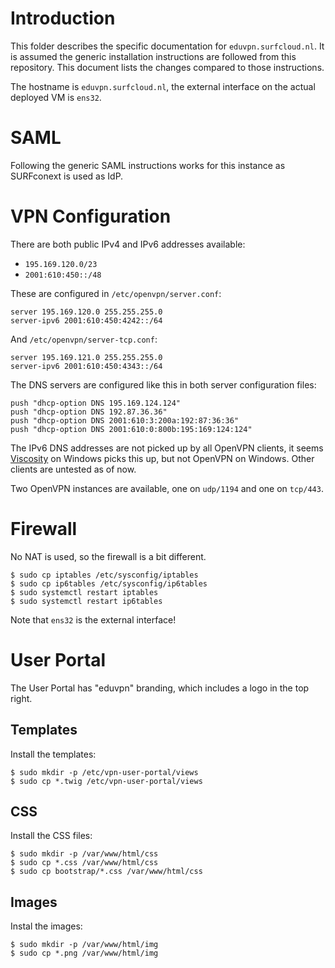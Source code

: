 # Introduction

This folder describes the specific documentation for `eduvpn.surfcloud.nl`. It 
is assumed the generic installation instructions are followed from this 
repository. This document lists the changes compared to those instructions.

The hostname is `eduvpn.surfcloud.nl`, the external interface on the actual
deployed VM is `ens32`.

# SAML

Following the generic SAML instructions works for this instance as SURFconext
is used as IdP.

# VPN Configuration

There are both public IPv4 and IPv6 addresses available:

- `195.169.120.0/23`
- `2001:610:450::/48`

These are configured in `/etc/openvpn/server.conf`:

    server 195.169.120.0 255.255.255.0
    server-ipv6 2001:610:450:4242::/64

And `/etc/openvpn/server-tcp.conf`:

    server 195.169.121.0 255.255.255.0
    server-ipv6 2001:610:450:4343::/64

The DNS servers are configured like this in both server configuration files:

    push "dhcp-option DNS 195.169.124.124"
    push "dhcp-option DNS 192.87.36.36"
    push "dhcp-option DNS 2001:610:3:200a:192:87:36:36"
    push "dhcp-option DNS 2001:610:0:800b:195:169:124:124"

The IPv6 DNS addresses are not picked up by all OpenVPN clients, it seems 
[Viscosity](https://www.sparklabs.com/viscosity/) on Windows picks this up, 
but not OpenVPN on Windows. Other clients are untested as of now.

Two OpenVPN instances are available, one on `udp/1194` and one on `tcp/443`.

# Firewall

No NAT is used, so the firewall is a bit different.

    $ sudo cp iptables /etc/sysconfig/iptables
    $ sudo cp ip6tables /etc/sysconfig/ip6tables
    $ sudo systemctl restart iptables
    $ sudo systemctl restart ip6tables

Note that `ens32` is the external interface!

# User Portal

The User Portal has "eduvpn" branding, which includes a logo in the top right.

## Templates

Install the templates:

    $ sudo mkdir -p /etc/vpn-user-portal/views
    $ sudo cp *.twig /etc/vpn-user-portal/views

## CSS

Install the CSS files:

    $ sudo mkdir -p /var/www/html/css
    $ sudo cp *.css /var/www/html/css
    $ sudo cp bootstrap/*.css /var/www/html/css

## Images

Instal the images:

    $ sudo mkdir -p /var/www/html/img
    $ sudo cp *.png /var/www/html/img
